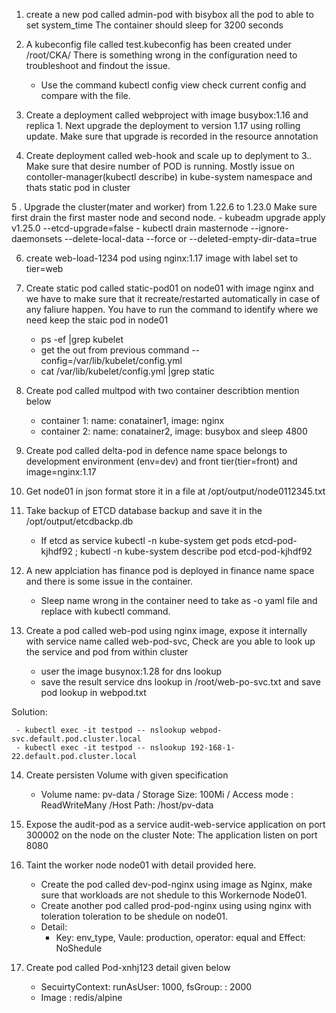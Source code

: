 1. create a new pod called admin-pod with bisybox all the pod to able to set system_time
   The container should sleep for 3200 seconds
   
2. A kubeconfig file called test.kubeconfig has been created under /root/CKA/ 
   There is something wrong in the configuration need to troubleshoot and findout the issue. 
    
   - Use the command kubectl config view check current config and compare with the file. 
    
3. Create a deployment called webproject with image busybox:1.16 and replica 1. Next upgrade the deployment to version 1.17 using rolling update. 
   Make sure that upgrade is recorded in the resource annotation 
   
4. Create deployment called web-hook and scale up to deplyment to 3.. Make sure that desire number of POD is running. 
   Mostly issue on contoller-manager(kubectl describe) in kube-system namespace and thats static pod in cluster 
   
5 . Upgrade the cluster(mater and worker) from 1.22.6 to 1.23.0 Make sure first drain the first master node and second node.
    -  kubeadm upgrade apply v1.25.0 --etcd-upgrade=false 
    -  kubectl drain masternode --ignore-daemonsets --delete-local-data --force or --deleted-empty-dir-data=true

6. create web-load-1234 pod using nginx:1.17 image with label set to tier=web 

7. Create static pod called static-pod01 on node01 with image nginx and we have to make sure that it recreate/restarted automatically in case of any faliure  happen. 
You have to run the command to identify where we need keep the staic pod in node01
   - ps -ef |grep kubelet
   - get the out from previous command --config=/var/lib/kubelet/config.yml  
   - cat /var/lib/kubelet/config.yml |grep static
8.  Create pod called multpod with two container describtion mention below 
    - container 1: name: conatainer1, image: nginx 
    - container 2: name: conatainer2, image: busybox and sleep 4800 

9. Create pod called delta-pod in defence name space belongs to development environment (env=dev) and front tier(tier=front) and image=nginx:1.17

10. Get node01 in json format store it in a file at /opt/output/node0112345.txt

11. Take backup of ETCD database backup and save it in the /opt/output/etcdbackp.db

    - If etcd as service kubectl -n kube-system get pods etcd-pod-kjhdf92 ; kubectl -n kube-system describe pod etcd-pod-kjhdf92  
12. A new applciation has finance pod is deployed in finance name space and there is some issue in the container. 
    
      - Sleep name wrong in the container need to take as -o yaml file and replace with kubectl command. 

13. Create a pod called web-pod using nginx image, expose it internally with service name called web-pod-svc, Check are you able to look up the service and pod from within cluster
      
       - user the image busynox:1.28 for dns lookup 
       - save the result service dns lookup in /root/web-po-svc.txt and save pod lookup in webpod.txt

Solution: 
    
     - kubectl exec -it testpod -- nslookup webpod-svc.default.pod.cluster.local 
     - kubectl exec -it testpod -- nslookup 192-168-1-22.default.pod.cluster.local 
 14. Create persisten Volume with given specification 
 
     - Volume name: pv-data / Storage Size: 100Mi / Access mode : ReadWriteMany /Host Path: /host/pv-data

15. Expose the audit-pod as a service audit-web-service application on port 300002 on the node on the cluster Note: The application listen on port 8080  

16. Taint the worker node  node01 with detail provided here.  

     - Create the pod called   dev-pod-nginx using image as Nginx, make sure that workloads are not shedule to this Workernode Node01. 
     - Create another pod called prod-pod-nginx using using nginx with toleration toleration to be shedule on node01. 
     - Detail:
        - Key: env_type, Vaule: production, operator: equal and Effect: NoShedule
 17. Create pod called Pod-xnhj123 detail given below
   
        - SecuirtyContext: runAsUser: 1000, fsGroup: : 2000 
        - Image : redis/alpine  
          
